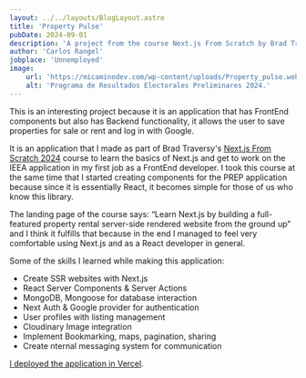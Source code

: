 ```yaml
---
layout: ../../layouts/BlogLayout.astro
title: 'Property Pulse'
pubDate: 2024-09-01
description: 'A project from the course Next.js From Scratch by Brad Traversy.'
author: 'Carlos Rangel'
jobplace: 'Unnemployed'
image:
    url: 'https://micaminodev.com/wp-content/uploads/Property_pulse.webp'
    alt: 'Programa de Resultados Electorales Preliminares 2024.'
---
```

This is an interesting project because it is an application that has FrontEnd components but also has Backend functionality, it allows the user to save properties for sale or rent and log in with Google.

It is an application that I made as part of Brad Traversy's [Next.js From Scratch 2024](https://www.traversymedia.com/nextjs-from-scratch) course to learn the basics of Next.js and get to work on the IEEA application in my first job as a FrontEnd developer. I took this course at the same time that I started creating components for the PREP application because since it is essentially React, it becomes simple for those of us who know this library.

The landing page of the course says: “Learn Next.js by building a full-featured property rental server-side rendered website from the ground up” and I think it fulfills that because in the end I managed to feel very comfortable using Next.js and as a React developer in general.

Some of the skills I learned while making this application:

- Create SSR websites with Next.js
- React Server Components & Server Actions
- MongoDB, Mongoose for database interaction
- Next Auth & Google provider for authentication
- User profiles with listing management
- Cloudinary Image integration
- Implement Bookmarking, maps, pagination, sharing
- Create nternal messaging system for communication

[I deployed the application in Vercel](https://property-pulse-sable.vercel.app/).